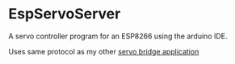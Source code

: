 # EspServoServer
A servo controller program for an ESP8266 using the arduino IDE.

Uses same protocol as my other [servo bridge application](https://github.com/Nixes/SerialServoBridgeServer)

